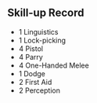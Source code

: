 Skill-up Record
---------------
- 1 Linguistics
- 1 Lock-picking
- 4 Pistol
- 4 Parry
- 4 One-Handed Melee
- 1 Dodge
- 2 First Aid
- 2 Perception
